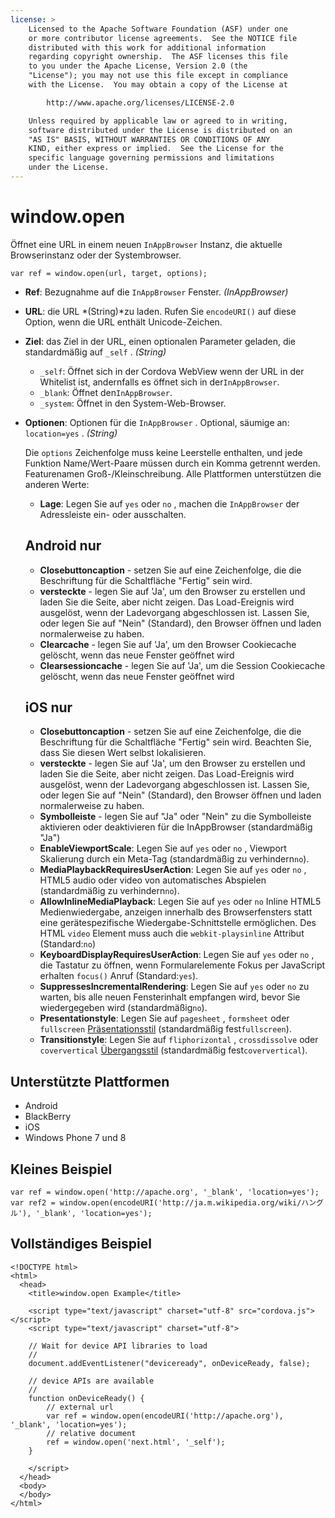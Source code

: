 ```yaml
---
license: >
    Licensed to the Apache Software Foundation (ASF) under one
    or more contributor license agreements.  See the NOTICE file
    distributed with this work for additional information
    regarding copyright ownership.  The ASF licenses this file
    to you under the Apache License, Version 2.0 (the
    "License"); you may not use this file except in compliance
    with the License.  You may obtain a copy of the License at

        http://www.apache.org/licenses/LICENSE-2.0

    Unless required by applicable law or agreed to in writing,
    software distributed under the License is distributed on an
    "AS IS" BASIS, WITHOUT WARRANTIES OR CONDITIONS OF ANY
    KIND, either express or implied.  See the License for the
    specific language governing permissions and limitations
    under the License.
---
```


# window.open

Öffnet eine URL in einem neuen `InAppBrowser` Instanz, die aktuelle Browserinstanz oder der Systembrowser.

    var ref = window.open(url, target, options);
    

*   **Ref**: Bezugnahme auf die `InAppBrowser` Fenster. *(InAppBrowser)*

*   **URL**: die URL *(String)*zu laden. Rufen Sie `encodeURI()` auf diese Option, wenn die URL enthält Unicode-Zeichen.

*   **Ziel**: das Ziel in der URL, einen optionalen Parameter geladen, die standardmäßig auf `_self` . *(String)*
    
    *   `_self`: Öffnet sich in der Cordova WebView wenn der URL in der Whitelist ist, andernfalls es öffnet sich in der`InAppBrowser`.
    *   `_blank`: Öffnet den`InAppBrowser`.
    *   `_system`: Öffnet in den System-Web-Browser.

*   **Optionen**: Optionen für die `InAppBrowser` . Optional, säumige an: `location=yes` . *(String)*
    
    Die `options` Zeichenfolge muss keine Leerstelle enthalten, und jede Funktion Name/Wert-Paare müssen durch ein Komma getrennt werden. Featurenamen Groß-/Kleinschreibung. Alle Plattformen unterstützen die anderen Werte:
    
    *   **Lage**: Legen Sie auf `yes` oder `no` , machen die `InAppBrowser` der Adressleiste ein- oder ausschalten.
    ## Android nur
    
    *   **Closebuttoncaption** - setzen Sie auf eine Zeichenfolge, die die Beschriftung für die Schaltfläche "Fertig" sein wird. 
    *   **versteckte** - legen Sie auf 'Ja', um den Browser zu erstellen und laden Sie die Seite, aber nicht zeigen. Das Load-Ereignis wird ausgelöst, wenn der Ladevorgang abgeschlossen ist. Lassen Sie, oder legen Sie auf "Nein" (Standard), den Browser öffnen und laden normalerweise zu haben. 
    *   **Clearcache** - legen Sie auf 'Ja', um den Browser Cookiecache gelöscht, wenn das neue Fenster geöffnet wird
    *   **Clearsessioncache** - legen Sie auf 'Ja', um die Session Cookiecache gelöscht, wenn das neue Fenster geöffnet wird
    ## iOS nur
    
    *   **Closebuttoncaption** - setzen Sie auf eine Zeichenfolge, die die Beschriftung für die Schaltfläche "Fertig" sein wird. Beachten Sie, dass Sie diesen Wert selbst lokalisieren.
    *   **versteckte** - legen Sie auf 'Ja', um den Browser zu erstellen und laden Sie die Seite, aber nicht zeigen. Das Load-Ereignis wird ausgelöst, wenn der Ladevorgang abgeschlossen ist. Lassen Sie, oder legen Sie auf "Nein" (Standard), den Browser öffnen und laden normalerweise zu haben. 
    *   **Symbolleiste** - legen Sie auf "Ja" oder "Nein" zu die Symbolleiste aktivieren oder deaktivieren für die InAppBrowser (standardmäßig "Ja")
    *   **EnableViewportScale**: Legen Sie auf `yes` oder `no` , Viewport Skalierung durch ein Meta-Tag (standardmäßig zu verhindern`no`).
    *   **MediaPlaybackRequiresUserAction**: Legen Sie auf `yes` oder `no` , HTML5 audio oder video von automatisches Abspielen (standardmäßig zu verhindern`no`).
    *   **AllowInlineMediaPlayback**: Legen Sie auf `yes` oder `no` Inline HTML5 Medienwiedergabe, anzeigen innerhalb des Browserfensters statt eine gerätespezifische Wiedergabe-Schnittstelle ermöglichen. Des HTML `video` Element muss auch die `webkit-playsinline` Attribut (Standard:`no`)
    *   **KeyboardDisplayRequiresUserAction**: Legen Sie auf `yes` oder `no` , die Tastatur zu öffnen, wenn Formularelemente Fokus per JavaScript erhalten `focus()` Anruf (Standard:`yes`).
    *   **SuppressesIncrementalRendering**: Legen Sie auf `yes` oder `no` zu warten, bis alle neuen Fensterinhalt empfangen wird, bevor Sie wiedergegeben wird (standardmäßig`no`).
    *   **Presentationstyle**: Legen Sie auf `pagesheet` , `formsheet` oder `fullscreen` [Präsentationsstil][1] (standardmäßig fest`fullscreen`).
    *   **Transitionstyle**: Legen Sie auf `fliphorizontal` , `crossdissolve` oder `coververtical` [Übergangsstil][2] (standardmäßig fest`coververtical`).

 [1]: http://developer.apple.com/library/ios/documentation/UIKit/Reference/UIViewController_Class/Reference/Reference.html#//apple_ref/occ/instp/UIViewController/modalPresentationStyle
 [2]: http://developer.apple.com/library/ios/#documentation/UIKit/Reference/UIViewController_Class/Reference/Reference.html#//apple_ref/occ/instp/UIViewController/modalTransitionStyle

## Unterstützte Plattformen

*   Android
*   BlackBerry
*   iOS
*   Windows Phone 7 und 8

## Kleines Beispiel

    var ref = window.open('http://apache.org', '_blank', 'location=yes');
    var ref2 = window.open(encodeURI('http://ja.m.wikipedia.org/wiki/ハングル'), '_blank', 'location=yes');
    

## Vollständiges Beispiel

    <!DOCTYPE html>
    <html>
      <head>
        <title>window.open Example</title>
    
        <script type="text/javascript" charset="utf-8" src="cordova.js"></script>
        <script type="text/javascript" charset="utf-8">
    
        // Wait for device API libraries to load
        //
        document.addEventListener("deviceready", onDeviceReady, false);
    
        // device APIs are available
        //
        function onDeviceReady() {
            // external url
            var ref = window.open(encodeURI('http://apache.org'), '_blank', 'location=yes');
            // relative document
            ref = window.open('next.html', '_self');
        }
    
        </script>
      </head>
      <body>
      </body>
    </html>